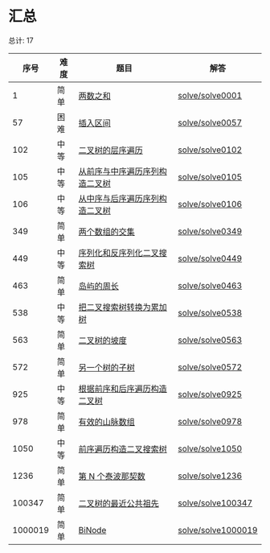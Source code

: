 # 汇总

<!--- table -->

总计: 17

| 序号    | 难度 | 题目                                                                                                                           | 解答                                        |
| ------- | ---- | ------------------------------------------------------------------------------------------------------------------------------ | ------------------------------------------- |
| 1       | 简单 | [两数之和](https://leetcode-cn.com/problems/two-sum)                                                                           | [solve/solve0001](../solve/solve0001)       |
| 57      | 困难 | [插入区间](https://leetcode-cn.com/problems/insert-interval/)                                                                  | [solve/solve0057](../solve/solve0057)       |
| 102     | 中等 | [二叉树的层序遍历](https://leetcode-cn.com/problems/binary-tree-level-order-traversal/)                                        | [solve/solve0102](../solve/solve0102)       |
| 105     | 中等 | [从前序与中序遍历序列构造二叉树](https://leetcode-cn.com/problems/construct-binary-tree-from-preorder-and-inorder-traversal/)  | [solve/solve0105](../solve/solve0105)       |
| 106     | 中等 | [从中序与后序遍历序列构造二叉树](https://leetcode-cn.com/problems/construct-binary-tree-from-inorder-and-postorder-traversal/) | [solve/solve0106](../solve/solve0106)       |
| 349     | 简单 | [两个数组的交集](https://leetcode-cn.com/problems/intersection-of-two-arrays/)                                                 | [solve/solve0349](../solve/solve0349)       |
| 449     | 中等 | [序列化和反序列化二叉搜索树](https://leetcode-cn.com/problems/serialize-and-deserialize-bst/)                                  | [solve/solve0449](../solve/solve0449)       |
| 463     | 简单 | [岛屿的周长](https://leetcode-cn.com/problems/island-perimeter)                                                                | [solve/solve0463](../solve/solve0463)       |
| 538     | 中等 | [把二叉搜索树转换为累加树](https://leetcode-cn.com/problems/convert-bst-to-greater-tree)                                       | [solve/solve0538](../solve/solve0538)       |
| 563     | 简单 | [二叉树的坡度](https://leetcode-cn.com/problems/binary-tree-tilt)                                                              | [solve/solve0563](../solve/solve0563)       |
| 572     | 简单 | [另一个树的子树](https://leetcode-cn.com/problems/subtree-of-another-tree)                                                     | [solve/solve0572](../solve/solve0572)       |
| 925     | 中等 | [根据前序和后序遍历构造二叉树](https://leetcode-cn.com/problems/construct-binary-tree-from-preorder-and-postorder-traversal/)  | [solve/solve0925](../solve/solve0925)       |
| 978     | 简单 | [有效的山脉数组](https://leetcode-cn.com/problems/valid-mountain-array/)                                                       | [solve/solve0978](../solve/solve0978)       |
| 1050    | 中等 | [前序遍历构造二叉搜索树](https://leetcode-cn.com/problems/construct-binary-search-tree-from-preorder-traversal/)               | [solve/solve1050](../solve/solve1050)       |
| 1236    | 简单 | [第 N 个泰波那契数](https://leetcode-cn.com/problems/n-th-tribonacci-number/)                                                  | [solve/solve1236](../solve/solve1236)       |
| 100347  | 简单 | [二叉树的最近公共祖先](https://leetcode-cn.com/problems/er-cha-shu-de-zui-jin-gong-gong-zu-xian-lcof/)                         | [solve/solve100347](../solve/solve100347)   |
| 1000019 | 简单 | [BiNode](https://leetcode-cn.com/problems/binode-lcci/)                                                                        | [solve/solve1000019](../solve/solve1000019) |
